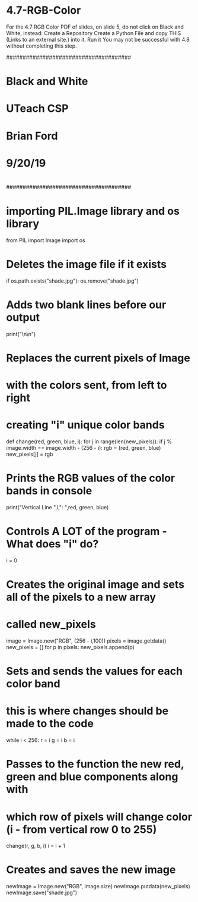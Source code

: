 # 4.7-RGB-Color
For the 4.7 RGB Color PDF of slides, on slide 5, do not click on Black and White, instead:   Create a Repository Create a Python File and copy THIS (Links to an external site.) into it.  Run it  You may not be successful with 4.8 without completing this step. 

######################################
#           Black and White          #
#                                    #
#             UTeach CSP             #
#             Brian Ford             #
#                                    #
#              9/20/19               #
#                                    #
######################################

# importing PIL.Image library and os library
from PIL import Image 
import os

# Deletes the image file if it exists
if os.path.exists("shade.jpg"):
  os.remove("shade.jpg")

# Adds two blank lines before our output
print("\n\n")

# Replaces the current pixels of Image
# with the colors sent, from left to right
# creating "i" unique color bands
def change(red, green, blue, i):
  for j in range(len(new_pixels)):
    if j % image.width == image.width - (256 - i):
      rgb = (red, green, blue)
      new_pixels[j] = rgb
  # Prints the RGB values of the color bands in console
  print("Vertical Line ",i,": ",red, green, blue)

# Controls A LOT of the program - What does "i" do?
i = 0

# Creates the original image and sets all of the pixels to a new array
# called new_pixels
image = Image.new("RGB", (256 - i,100))
pixels = image.getdata()
new_pixels = []
for p in pixels:
  new_pixels.append(p)

# Sets and sends the values for each color band 
# this is where changes should be made to the code
while i < 256:
  r = i
  g = i
  b = i
  # Passes to the function the new red, green and blue components along with 
  # which row of pixels will change color (i - from vertical row 0 to 255)
  change(r, g, b, i)
  i = i + 1

# Creates and saves the new image
newImage = Image.new("RGB", image.size)
newImage.putdata(new_pixels)
newImage.save("shade.jpg")
